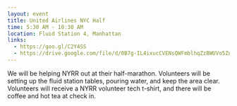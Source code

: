 ```yaml
---
layout: event
title: United Airlines NYC Half
time: 5:30 AM - 10:30 AM
location: Fluid Station 4, Manhattan
links:
  - https://goo.gl/C2Y4SS
  - https://drive.google.com/file/d/0B7g-IL4ixucCVENsQWFmblhqZzBWUVo5ZnZHaVJtaUd2OW1v/view
---
```

We will be helping NYRR out at their half-marathon. Volunteers will be setting up the fluid station tables, pouring water, and keep the area clear. Volunteers will receive a NYRR volunteer tech t-shirt, and there will be coffee and hot tea at check in.

